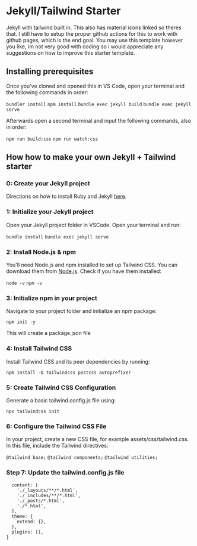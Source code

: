 # Jekyll/Tailwind Starter

Jekyll with tailwind built in. This also has material icons linked so theres that. I still have to setup the proper github actions for this to work with github pages, which is the end goal. You may use this template however you like, im not very good with coding so i would appreciate any suggestions on how to improve this starter template.

## Installing prerequisites

Once you've cloned and opened this in VS Code, open your terminal and the following commands in order:

`bundler install`
`npm install`
`bundle exec jekyll build`
`bundle exec jekyll serve`

Afterwards open a second terminal and input the following commands, also in order:

`npm run build:css`
`npm run watch:css`

## How how to make your own Jekyll + Tailwind starter

### 0: Create your Jekyll project

Directions on how to install Ruby and Jekyll [here](https://jekyllrb.com/).

### 1: Initialize your Jekyll project

Open your Jekyll project folder in VSCode. Open your terminal and run:

`bundle install` `bundle exec jekyll serve`

### 2: Install Node.js & npm

You'll need Node.js and npm installed to set up Tailwind CSS. You can download them from [Node.js](https://nodejs.org/en). Check if you have them installed:

`node -v` `npm -v`

### 3: Initialize npm in your project

Navigate to your project folder and initialize an npm package:

`npm init -y`

This will create a package.json file

### 4: Install Tailwind CSS

Install Tailwind CSS and its peer dependencies by running:

`npm install -D tailwindcss postcss autoprefixer`

### 5: Create Tailwind CSS Configuration

Generate a basic tailwind.config.js file using:

`npx tailwindcss init`

### 6: Configure the Tailwind CSS File

In your project, create a new CSS file, for example assets/css/tailwind.css. In this file, include the Tailwind directives:

`@tailwind base;`
`@tailwind components;`
`@tailwind utilities;`

### Step 7: Update the tailwind.config.js file

```module.exports = {
  content: [
    './_layouts/**/*.html',
    './_includes/**/*.html',
    './_posts/*.html',
    './*.html',
  ],
  theme: {
    extend: {},
  },
  plugins: [],
}
```
